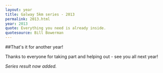 ```yaml
---
layout: year
title: Galway 5km series - 2013
permalink: 2013.html
year: 2013
quote: Everything you need is already inside. 
quotesource: Bill Bowerman
---
```

##That's it for another year!

Thanks to everyone for taking part and helping out - see you all next
year!

*Series result now added.*
